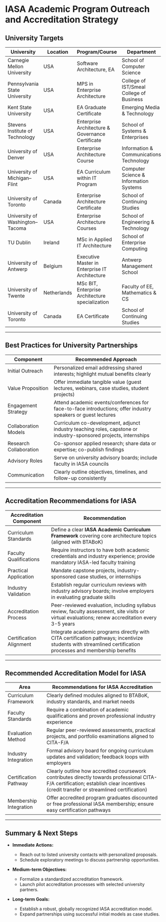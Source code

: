 # IASA Academic Program Outreach and Accreditation Strategy

## University Targets

| University | Location | Program/Course | Department | Key Contact |
|------------|------------|-----------------|------------|----------------------|
| Carnegie Mellon University | USA | Software Architecture, EA | School of Computer Science | Prof. David Garlan, garlan@cs.cmu.edu |
| Pennsylvania State University | USA | MPS in Enterprise Architecture | College of IST/Smeal College of Business | Dr. Brian Cameron, bhc103@psu.edu |
| Kent State University | USA | EA Graduate Certificate | Emerging Media & Technology | School Office, emat@kent.edu |
| Stevens Institute of Technology | USA | Enterprise Architecture & Governance Certificate | School of Systems & Enterprises | Prof. Kishore Pochiraju, kpochira@stevens.edu |
| University of Denver | USA | Enterprise Architecture Course | Information & Communications Technology | Dr. Michael Kilpatrick, mkilpatr@du.edu |
| University of Michigan–Flint | USA | EA Curriculum within IT Program | Computer Science & Information Systems | csis@umich.edu |
| University of Toronto | Canada | Enterprise Architecture Certificate | School of Continuing Studies | scs@utoronto.ca |
| University of Washington–Tacoma | USA | Enterprise Architecture Courses | School of Engineering & Technology | Dr. Wei Cheng, wcheng@uw.edu |
| TU Dublin | Ireland | MSc in Applied IT Architecture | School of Enterprise Computing | Dr. Deirdre Laffan, deirdre.laffan@tudublin.ie |
| University of Antwerp | Belgium | Executive Master in Enterprise IT Architecture | Antwerp Management School | Barbara Van Dyck, barbara.vandyck@ams.ac.be |
| University of Twente | Netherlands | MSc BIT, Enterprise Architecture specialization | Faculty of EE, Mathematics & CS | Dr. Marten van Sinderen, m.j.vansinderen@utwente.nl |
| University of Toronto | Canada | EA Certificate | School of Continuing Studies | scs@utoronto.ca |

---

## Best Practices for University Partnerships

| Component | Recommended Approach |
|-----------|----------------------|
| Initial Outreach | Personalized email addressing shared interests; highlight mutual benefits clearly |
| Value Proposition | Offer immediate tangible value (guest lectures, webinars, case studies, student projects) |
| Engagement Strategy | Attend academic events/conferences for face-to-face introductions; offer industry speakers or guest lectures |
| Collaboration Models | Curriculum co-development, adjunct industry teaching roles, capstone or industry-sponsored projects, internships |
| Research Collaboration | Co-sponsor applied research; share data or expertise; co-publish findings |
| Advisory Roles | Serve on university advisory boards; include faculty in IASA councils |
| Communication | Clearly outline objectives, timelines, and follow-up consistently |

---

## Accreditation Recommendations for IASA

| Accreditation Component | Recommendation |
|-------------------------|-----------------------|
| Curriculum Standards | Define a clear **IASA Academic Curriculum Framework** covering core architecture topics (aligned with BTABoK) |
| Faculty Qualifications | Require instructors to have both academic credentials and industry experience; provide mandatory IASA-led faculty training |
| Practical Application | Mandate capstone projects, industry-sponsored case studies, or internships |
| Industry Validation | Establish regular curriculum reviews with industry advisory boards; involve employers in evaluating graduate skills |
| Accreditation Process | Peer-reviewed evaluation, including syllabus review, faculty assessment, site visits or virtual evaluations; renew accreditation every 3-5 years |
| Certification Alignment | Integrate academic programs directly with CITA certification pathways; incentivize students with streamlined certification processes and membership benefits |

---

## Recommended Accreditation Model for IASA

| Area | Recommendations for IASA Accreditation |
|-------|---------------------------------------|
| Curriculum Framework | Clearly defined modules aligned to BTABoK, industry standards, and market needs |
| Faculty Standards | Require a combination of academic qualifications and proven professional industry experience |
| Evaluation Method | Regular peer-reviewed assessments, practical projects, and portfolio examinations aligned to CITA-F/A |
| Industry Integration | Formal advisory board for ongoing curriculum updates and validation; feedback loops with employers |
| Certification Pathway | Clearly outline how accredited coursework contributes directly towards professional CITA-F/A certification; establish clear incentives (credit transfer or streamlined certification) |
| Membership Integration | Offer accredited program graduates discounted or free professional IASA membership; ensure easy certification pathways |

---

## Summary & Next Steps

- **Immediate Actions:**
  - Reach out to listed university contacts with personalized proposals.
  - Schedule exploratory meetings to discuss partnership opportunities.

- **Medium-term Objectives:**
  - Formalize a standardized accreditation framework.
  - Launch pilot accreditation processes with selected university partners.

- **Long-term Goals:**
  - Establish a robust, globally recognized IASA accreditation model.
  - Expand partnerships using successful initial models as case studies.


